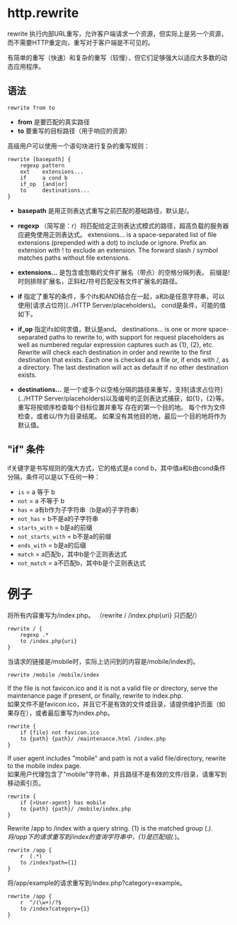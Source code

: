 # http.rewrite
rewrite 执行内部URL重写，允许客户端请求一个资源，但实际上是另一个资源，而不需要HTTP重定向，重写对于客户端是不可见的。

有简单的重写（快速）和复杂的重写（较慢），但它们足够强大以适应大多数的动态应用程序。

## 语法
```
rewrite from to
```
*  **from** 是要匹配的真实路径
*  **to** 要重写的目标路径（用于响应的资源）

高级用户可以使用一个语句块进行复杂的重写规则：

```
rewrite [basepath] {
	regexp pattern
	ext    extensions...
	if     a cond b
	if_op  [and|or]
	to     destinations...
}
```

*  **basepath** 是用正则表达式重写之前匹配的基础路径，默认是/。
*  **regexp** （简写是：r）将匹配给定正则表达式模式的路径，超高负载的服务器应避免使用正则表达式。
extensions... is a space-separated list of file extensions (prepended with a dot) to include or ignore. Prefix an extension with ! to exclude an extension. The forward slash  / symbol matches paths without file extensions.
*  **extensions...** 是包含或忽略的文件扩展名（带点）的空格分隔列表。 前缀是!时则排除扩展名，正斜杠/符号匹配没有文件扩展名的路径。
*  **if** 指定了重写的条件，多个ifs和AND结合在一起，a和b是任意字符串，可以使用[请求占位符](../HTTP Server/placeholders)。 cond是条件，可能的值如下。
*  **if_op** 指定ifs如何求值，默认是and。
destinations... is one or more space-separated paths to rewrite to, with support for request placeholders as well as numbered regular expression captures such as {1}, {2}, etc. Rewrite will check each destination in order and rewrite to the first destination that exists. Each one is checked as a file or, if ends with /, as a directory. The last destination will act as default if no other destination exists.

*  **destinations...** 是一个或多个以空格分隔的路径来重写，支持[请求占位符](../HTTP Server/placeholders)以及编号的正则表达式捕获，如{1}，{2}等。重写将按顺序检查每个目标位置并重写 存在的第一个目的地。 每个作为文件检查，或者以/作为目录结尾。 如果没有其他目的地，最后一个目的地将作为默认值。

## "if" 条件
if关键字是书写规则的强大方式，它的格式是a cond b，其中值a和b由cond条件分隔，条件可以是以下任何一种：

* `is` = a 等于 b
* `not` = a 不等于 b
* `has` = a有b作为子字符串（b是a的子字符串）
* `not_has` = b不是a的子字符串
* `starts_with` = b是a的前缀
* `not_starts_with` = b不是a的前缀
* `ends_with` = b是a的后缀
* `match` = a匹配b，其中b是个正则表达式
* `not_match` = a不匹配b，其中b是个正则表达式

# 例子
将所有内容重写为/index.php。 （rewrite / /index.php{uri} 只匹配/）

```
rewrite / {
	regexp .*
	to /index.php{uri}
}
```

当请求的链接是/mobile时，实际上访问到的内容是/mobile/index的。

```
rewrite /mobile /mobile/index
```

If the file is not favicon.ico and it is not a valid file or directory, serve the maintenance page if present, or finally, rewrite to index.php.  
如果文件不是favicon.ico，并且它不是有效的文件或目录，请提供维护页面（如果存在），或者最后重写为index.php。

```
rewrite {
	if {file} not favicon.ico
	to {path} {path}/ /maintenance.html /index.php
}
```

If user agent includes "mobile" and path is not a valid file/directory, rewrite to the mobile index page.  
如果用户代理包含了"mobile"字符串，并且路径不是有效的文件/目录，请重写到移动索引页。

```
rewrite {
	if {>User-agent} has mobile
	to {path} {path}/ /mobile/index.php
}
```

Rewrite /app to /index with a query string. {1} is the matched group (.*).
将/app下的请求重写到/index的查询字符串中，{1}是匹配组(.*)。

```
rewrite /app {
	r  (.*)
	to /index?path={1}
}
```

将/app/example的请求重写到/index.php?category=example。

```
rewrite /app {
	r  ^/(\w+)/?$
	to /index?category={1}
}
```